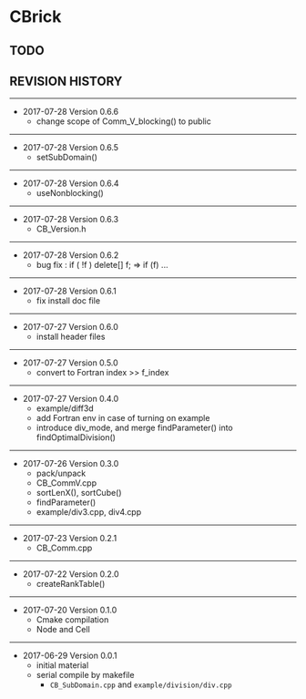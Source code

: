 # CBrick

## TODO


## REVISION HISTORY

---
- 2017-07-28 Version 0.6.6
  - change scope of Comm_V_blocking() to public


---
- 2017-07-28 Version 0.6.5
  - setSubDomain()


---
- 2017-07-28 Version 0.6.4
  - useNonblocking()


---
- 2017-07-28 Version 0.6.3
  - CB_Version.h


---
- 2017-07-28 Version 0.6.2
  - bug fix : if ( !f ) delete[] f; => if (f) ...


---
- 2017-07-28 Version 0.6.1
  - fix install doc file


---
- 2017-07-27 Version 0.6.0
  - install header files


---
- 2017-07-27 Version 0.5.0
  - convert to Fortran index >> f_index


---
- 2017-07-27 Version 0.4.0
  - example/diff3d
  - add Fortran env in case of turning on example
  - introduce div_mode, and merge findParameter() into findOptimalDivision()


---
- 2017-07-26 Version 0.3.0
  - pack/unpack
  - CB_CommV.cpp
  - sortLenX(), sortCube()
  - findParameter()
  - example/div3.cpp, div4.cpp


---
- 2017-07-23 Version 0.2.1
  - CB_Comm.cpp


---
- 2017-07-22 Version 0.2.0
  - createRankTable()

---
- 2017-07-20 Version 0.1.0
  - Cmake compilation
  - Node and Cell


---
- 2017-06-29 Version 0.0.1
  - initial material
  - serial compile by makefile
    - `CB_SubDomain.cpp` and `example/division/div.cpp`
